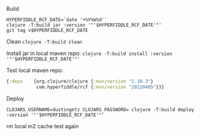 Build
```shell
HYPERFIDDLE_RCF_DATE=`date '+%Y%m%d'` 
clojure -T:build jar :version '"'$HYPERFIDDLE_RCF_DATE'"'
git tag v$HYPERFIDDLE_RCF_DATE
```

Clean 
`clojure -T:build clean`

Install jar in local maven repo:
`clojure -T:build install :version '"'$HYPERFIDDLE_RCF_DATE'"'`

Test local maven repo:
```clojure
{:deps    {org.clojure/clojure {:mvn/version "1.10.3"}
           com.hyperfiddle/rcf {:mvn/version "20220405"}}}

```

Deploy
```shell
CLOJARS_USERNAME=dustingetz CLOJARS_PASSWORD= clojure -T:build deploy :version '"'$HYPERFIDDLE_RCF_DATE'"'
```

rm local m2 cache
test again
